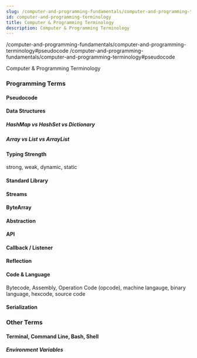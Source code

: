 ```yaml
---
slug: /computer-and-programming-fundamentals/computer-and-programming-terminology
id: computer-and-programming-terminology
title: Computer & Programming Terminology
description: Computer & Programming Terminology
---
```


/computer-and-programming-fundamentals/computer-and-programming-terminology#pseudocode
/computer-and-programming-fundamentals/computer-and-programming-terminology#pseudocode

Computer & Programming Terminology

### Programming Terms

#### Pseudocode

#### Data Structures

##### HashMap vs HashSet vs Dictionary

##### Array vs List vs ArrayList

#### Typing Strength

strong, weak, dynamic, static

#### Standard Library

#### Streams

#### ByteArray

#### Abstraction

#### API

#### Callback / Listener

#### Reflection

#### Code & Language

Bytecode, Assembly, Operation Code (opcode), machine langauge, binary language, hexcode, source code

#### Serialization

### Other Terms

#### Terminal, Command Line, Bash, Shell

##### Environment Variables
